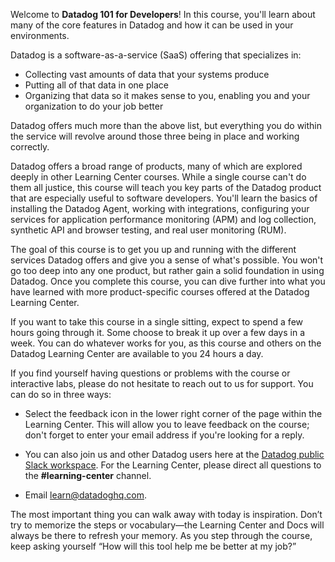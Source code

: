 Welcome to **Datadog 101 for Developers**! In this course, you'll learn about many of the core features in Datadog and how it can be used in your environments. 

Datadog is a software-as-a-service (SaaS) offering that specializes in:

* Collecting vast amounts of data that your systems produce
* Putting all of that data in one place
* Organizing that data so it makes sense to you, enabling you and your organization to do your job better

Datadog offers much more than the above list, but everything you do within the service will revolve around those three being in place and working correctly.

Datadog offers a broad range of products, many of which are explored deeply in other Learning Center courses. While a single course can't do them all justice, this course will teach you key parts of the Datadog product that are especially useful to software developers. You'll learn the basics of installing the Datadog Agent, working with integrations, configuring your services for application performance monitoring (APM) and log collection, synthetic API and browser testing, and real user monitoring (RUM).

The goal of this course is to get you up and running with the different services Datadog offers and give you a sense of what's possible. You won't go too deep into any one product, but rather gain a solid foundation in using Datadog. Once you complete this course, you can dive further into what you have learned with more product-specific courses offered at the Datadog Learning Center. 

If you want to take this course in a single sitting, expect to spend a few hours going through it. Some choose to break it up over a few days in a week. You can do whatever works for you, as this course and others on the Datadog Learning Center are available to you 24 hours a day.

If you find yourself having questions or problems with the course or interactive labs, please do not hesitate to reach out to us for support. You can do so in three ways:

* Select the feedback icon in the lower right corner of the page within the Learning Center. This will allow you to leave feedback on the course; don't forget to enter your email address if you're looking for a reply.

* You can also join us and other Datadog users here at the <a href="https://datadoghq.slack.com" target="_blank" rel="noopener noreferrer">Datadog public Slack workspace</a>. For the Learning Center, please direct all questions to the <strong>#learning-center</strong> channel. 

* Email <a href="mailto:learn@datadoghq.com">learn@datadoghq.com</a>.

The most important thing you can walk away with today is inspiration. Don’t try to memorize the steps or vocabulary—the Learning Center and Docs will always be there to refresh your memory. As you step through the course, keep asking yourself “How will this tool help me be better at my job?”

